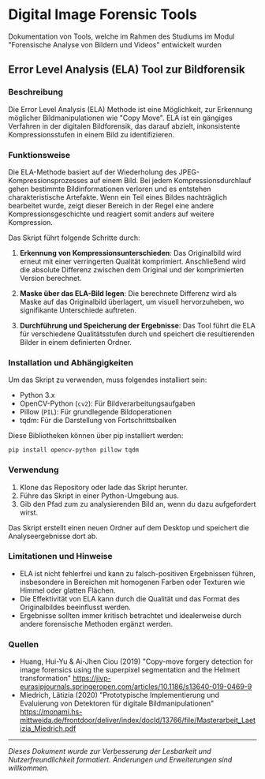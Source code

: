 # Digital Image Forensic Tools
Dokumentation von Tools, welche im Rahmen des Studiums im Modul "Forensische Analyse von Bildern und Videos" entwickelt wurden

## Error Level Analysis (ELA) Tool zur Bildforensik

### Beschreibung
Die Error Level Analysis (ELA) Methode ist eine Möglichkeit, zur Erkennung möglicher Bildmanipulationen wie "Copy Move". ELA ist ein gängiges Verfahren in der digitalen Bildforensik, das darauf abzielt, inkonsistente Kompressionsstufen in einem Bild zu identifizieren.

### Funktionsweise
Die ELA-Methode basiert auf der Wiederholung des JPEG-Kompressionsprozesses auf einem Bild. Bei jedem Kompressionsdurchlauf gehen bestimmte Bildinformationen verloren und es entstehen charakteristische Artefakte. Wenn ein Teil eines Bildes nachträglich bearbeitet wurde, zeigt dieser Bereich in der Regel eine andere Kompressionsgeschichte und reagiert somit anders auf weitere Kompression.

Das Skript führt folgende Schritte durch:
1. **Erkennung von Kompressionsunterschieden**: Das Originalbild wird erneut mit einer verringerten Qualität komprimiert. Anschließend wird die absolute Differenz zwischen dem Original und der komprimierten Version berechnet.

2. **Maske über das ELA-Bild legen**: Die berechnete Differenz wird als Maske auf das Originalbild überlagert, um visuell hervorzuheben, wo signifikante Unterschiede auftreten.

3. **Durchführung und Speicherung der Ergebnisse**: Das Tool führt die ELA für verschiedene Qualitätsstufen durch und speichert die resultierenden Bilder in einem definierten Ordner.

### Installation und Abhängigkeiten
Um das Skript zu verwenden, muss folgendes installiert sein:
- Python 3.x
- OpenCV-Python (`cv2`): Für Bildverarbeitungsaufgaben
- Pillow (`PIL`): Für grundlegende Bildoperationen
- tqdm: Für die Darstellung von Fortschrittsbalken

Diese Bibliotheken können über pip installiert werden:
```
pip install opencv-python pillow tqdm
```

### Verwendung
1. Klone das Repository oder lade das Skript herunter.
2. Führe das Skript in einer Python-Umgebung aus.
3. Gib den Pfad zum zu analysierenden Bild an, wenn du dazu aufgefordert wirst.

Das Skript erstellt einen neuen Ordner auf dem Desktop und speichert die Analyseergebnisse dort ab.

### Limitationen und Hinweise
- ELA ist nicht fehlerfrei und kann zu falsch-positiven Ergebnissen führen, insbesondere in Bereichen mit homogenen Farben oder Texturen wie Himmel oder glatten Flächen.
- Die Effektivität von ELA kann durch die Qualität und das Format des Originalbildes beeinflusst werden.
- Ergebnisse sollten immer kritisch betrachtet und idealerweise durch andere forensische Methoden ergänzt werden.

### Quellen
- Huang, Hui-Yu & Ai-Jhen Ciou (2019) "Copy-move forgery detection for image forensics using the superpixel segmentation and the Helmert transformation"
  https://jivp-eurasipjournals.springeropen.com/articles/10.1186/s13640-019-0469-9
- Miedrich, Lätizia (2020) "Prototypische Implementierung und Evaluierung von Detektoren für digitale Bildmanipulationen"
  https://monami.hs-mittweida.de/frontdoor/deliver/index/docId/13766/file/Masterarbeit_Laetizia_Miedrich.pdf

  

---

*Dieses Dokument wurde zur Verbesserung der Lesbarkeit und Nutzerfreundlichkeit formatiert. Änderungen und Erweiterungen sind willkommen.*


